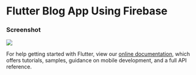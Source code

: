# Flutter Blog App Using Firebase



###   Screenshot



![](https://i.imgur.com/RokIWOC.jpg)



For help getting started with Flutter, view our
[online documentation](https://flutter.dev/docs), which offers tutorials,
samples, guidance on mobile development, and a full API reference.
